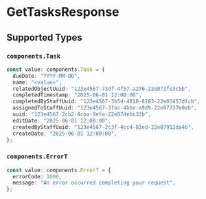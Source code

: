 # GetTasksResponse


## Supported Types

### `components.Task`

```typescript
const value: components.Task = {
  dueDate: "YYYY-MM-DD",
  name: "<value>",
  relatedObjectUuid: "123e4567-73df-4f57-a276-22e073fe3c5b",
  completedTimestamp: "2025-06-01 12:00:00",
  completedByStaffUuid: "123e4567-3b5d-4818-8283-22e07457dfcb",
  assignedToStaffUuid: "123e4567-3fac-4bbe-a9d9-22e07737e0eb",
  uuid: "123e4567-2cb2-4cba-9efa-22e07debc32b",
  editDate: "2025-06-01 12:00:00",
  createdByStaffUuid: "123e4567-2c3f-4cc4-83ed-22e07912da4b",
  createDate: "2025-06-01 12:00:00",
};
```

### `components.ErrorT`

```typescript
const value: components.ErrorT = {
  errorCode: 1000,
  message: "An error occurred completing your request",
};
```

